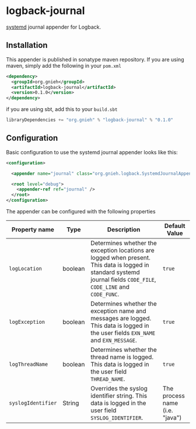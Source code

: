 logback-journal
===============

[systemd](http://freedesktop.org/wiki/Software/systemd/) journal appender for Logback.

Installation
------------

This appender is published in sonatype maven repository. If you are using maven, simply add the following in your `pom.xml`
```xml
<dependency>
  <groupId>org.gnieh</groupId>
  <artifactId>logback-journal</artifactId>
  <version>0.1.0</version>
</dependency>
```

if you are using sbt, add this to your `build.sbt`
```scala
libraryDependencies += "org.gnieh" % "logback-journal" % "0.1.0"
```

Configuration
-------------

Basic configuration to use the systemd journal appender looks like this:
```xml
<configuration>

  <appender name="journal" class="org.gnieh.logback.SystemdJournalAppender" />

  <root level="debug">
    <appender-ref ref="journal" />
  </root>
</configuration>
```

The appender can be configured with the following properties

Property name      | Type    | Description | Default Value
------------------ | ------- | ----------- | -------------
`logLocation`      | boolean | Determines whether the exception locations are logged when present. This data is logged in standard systemd journal fields `CODE_FILE`, `CODE_LINE` and `CODE_FUNC`. | `true`
`logException`     | boolean | Determines whether the exception name and messages are logged. This data is logged in the user fields `EXN_NAME` and `EXN_MESSAGE`. | `true`
`logThreadName`    | boolean | Determines whether the thread name is logged. This data is logged in the user field `THREAD_NAME`. | `true`
`syslogIdentifier` | String  | Overrides the syslog identifier string. This data is logged in the user field `SYSLOG_IDENTIFIER`. | The process name (i.e. "java")


